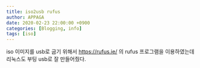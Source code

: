 ```yaml
---
title: iso2usb rufus
author: APPAGA
date: 2020-02-23 22:00:00 +0900
categories: [Blogging, info]
tags: [iso]
---
```


iso 이미지를 usb로 굽기 위해서 https://rufus.ie/ 의 rufus 프로그램을 이용하였는데 리눅스도 부팅 usb로 잘 만들어줬다.

